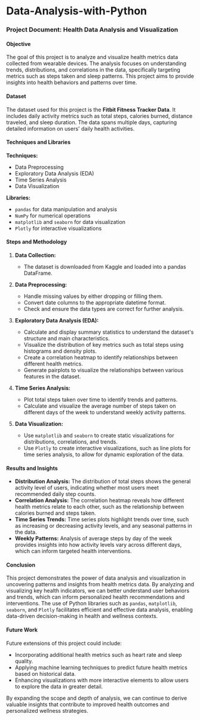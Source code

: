# Data-Analysis-with-Python
### Project Document: Health Data Analysis and Visualization

#### Objective
The goal of this project is to analyze and visualize health metrics data collected from wearable devices. The analysis focuses on understanding trends, distributions, and correlations in the data, specifically targeting metrics such as steps taken and sleep patterns. This project aims to provide insights into health behaviors and patterns over time.

#### Dataset
The dataset used for this project is the **Fitbit Fitness Tracker Data**. It includes daily activity metrics such as total steps, calories burned, distance traveled, and sleep duration. The data spans multiple days, capturing detailed information on users' daily health activities.

#### Techniques and Libraries
**Techniques:**
- Data Preprocessing
- Exploratory Data Analysis (EDA)
- Time Series Analysis
- Data Visualization

**Libraries:**
- `pandas` for data manipulation and analysis
- `NumPy` for numerical operations
- `matplotlib` and `seaborn` for data visualization
- `Plotly` for interactive visualizations

#### Steps and Methodology

1. **Data Collection:**
   - The dataset is downloaded from Kaggle and loaded into a pandas DataFrame.

2. **Data Preprocessing:**
   - Handle missing values by either dropping or filling them.
   - Convert date columns to the appropriate datetime format.
   - Check and ensure the data types are correct for further analysis.

3. **Exploratory Data Analysis (EDA):**
   - Calculate and display summary statistics to understand the dataset's structure and main characteristics.
   - Visualize the distribution of key metrics such as total steps using histograms and density plots.
   - Create a correlation heatmap to identify relationships between different health metrics.
   - Generate pairplots to visualize the relationships between various features in the dataset.

4. **Time Series Analysis:**
   - Plot total steps taken over time to identify trends and patterns.
   - Calculate and visualize the average number of steps taken on different days of the week to understand weekly activity patterns.

5. **Data Visualization:**
   - Use `matplotlib` and `seaborn` to create static visualizations for distributions, correlations, and trends.
   - Use `Plotly` to create interactive visualizations, such as line plots for time series analysis, to allow for dynamic exploration of the data.

#### Results and Insights

- **Distribution Analysis:** The distribution of total steps shows the general activity level of users, indicating whether most users meet recommended daily step counts.
- **Correlation Analysis:** The correlation heatmap reveals how different health metrics relate to each other, such as the relationship between calories burned and steps taken.
- **Time Series Trends:** Time series plots highlight trends over time, such as increasing or decreasing activity levels, and any seasonal patterns in the data.
- **Weekly Patterns:** Analysis of average steps by day of the week provides insights into how activity levels vary across different days, which can inform targeted health interventions.

#### Conclusion
This project demonstrates the power of data analysis and visualization in uncovering patterns and insights from health metrics data. By analyzing and visualizing key health indicators, we can better understand user behaviors and trends, which can inform personalized health recommendations and interventions. The use of Python libraries such as `pandas`, `matplotlib`, `seaborn`, and `Plotly` facilitates efficient and effective data analysis, enabling data-driven decision-making in health and wellness contexts.

#### Future Work
Future extensions of this project could include:
- Incorporating additional health metrics such as heart rate and sleep quality.
- Applying machine learning techniques to predict future health metrics based on historical data.
- Enhancing visualizations with more interactive elements to allow users to explore the data in greater detail.

By expanding the scope and depth of analysis, we can continue to derive valuable insights that contribute to improved health outcomes and personalized wellness strategies.
